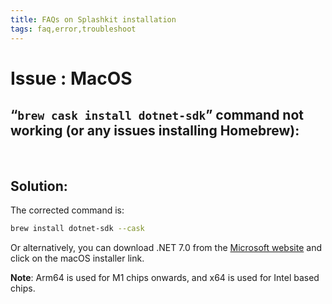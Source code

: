 ```yaml
---
title: FAQs on Splashkit installation
tags: faq,error,troubleshoot
---
```


<h1> Issue : MacOS </h1>

## “`brew cask install dotnet-sdk`” command not working (or any issues installing Homebrew):

<br>

## Solution:

The corrected command is:

```bash
brew install dotnet-sdk --cask
```

Or alternatively, you can download .NET 7.0 from the
[Microsoft website](https://dotnet.microsoft.com/en-us/download/dotnet/7.0) and click on the macOS
installer link.

**Note**: Arm64 is used for M1 chips onwards, and x64 is used for Intel based chips.

